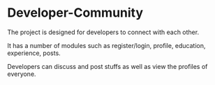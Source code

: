 # Developer-Community

The project is designed for developers to connect with each other.
 
It has a number of modules such as register/login, profile, education, experience, posts. 

Developers can discuss and post stuffs as well as view the profiles of everyone. 